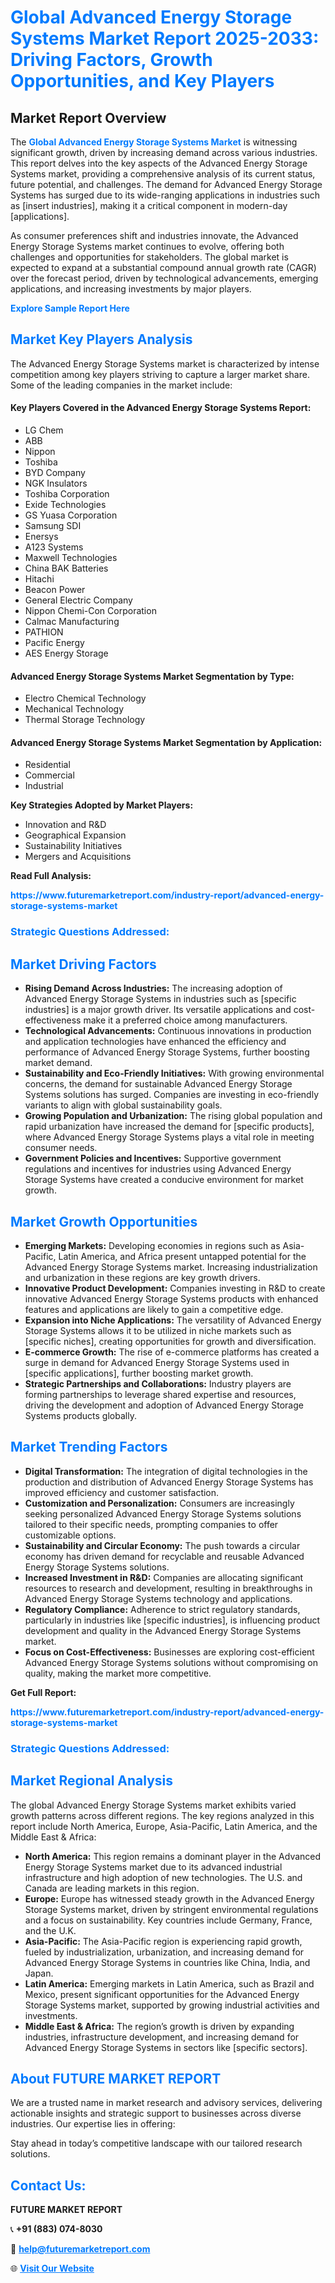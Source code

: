 <h1 style="color: #007BFF;">Global Advanced Energy Storage Systems Market Report 2025-2033: Driving Factors, Growth Opportunities, and Key Players</h1>

<section id="overview">
<h2>Market Report Overview</h2>
<p>The <a href="https://www.futuremarketreport.com/industry-report/advanced-energy-storage-systems-market" style="color: #007BFF; text-decoration: none;"><strong>Global Advanced Energy Storage Systems Market</strong></a> is witnessing significant growth, driven by increasing demand across various industries. This report delves into the key aspects of the Advanced Energy Storage Systems market, providing a comprehensive analysis of its current status, future potential, and challenges. The demand for Advanced Energy Storage Systems has surged due to its wide-ranging applications in industries such as [insert industries], making it a critical component in modern-day [applications].</p>
<p>As consumer preferences shift and industries innovate, the Advanced Energy Storage Systems market continues to evolve, offering both challenges and opportunities for stakeholders. The global market is expected to expand at a substantial compound annual growth rate (CAGR) over the forecast period, driven by technological advancements, emerging applications, and increasing investments by major players.</p>
</section>

<section id="overview">
<p><a href="https://www.futuremarketreport.com/request-sample/reportId=98081" style="color: #007BFF; text-decoration: none;"><strong>Explore Sample Report Here</strong></a></p>
</section>

<section id="key-players">
<h2 style="color: #007BFF;">Market Key Players Analysis</h2>
<p>The Advanced Energy Storage Systems market is characterized by intense competition among key players striving to capture a larger market share. Some of the leading companies in the market include:</p>
<h4>Key Players Covered in the Advanced Energy Storage Systems Report:</h4>
<ul><li>LG Chem</li><li>ABB</li><li>Nippon</li><li>Toshiba</li><li>BYD Company</li><li>NGK Insulators</li><li>Toshiba Corporation</li><li>Exide Technologies</li><li>GS Yuasa Corporation</li><li>Samsung SDI</li><li>Enersys</li><li>A123 Systems</li><li>Maxwell Technologies</li><li>China BAK Batteries</li><li>Hitachi</li><li>Beacon Power</li><li>General Electric Company</li><li>Nippon Chemi-Con Corporation</li><li>Calmac Manufacturing</li><li>PATHION</li><li>Pacific Energy</li><li>AES Energy Storage</li></ul>
<h4>Advanced Energy Storage Systems Market Segmentation by Type:</h4>
<ul><li>Electro Chemical Technology</li><li>Mechanical Technology</li><li>Thermal Storage Technology</li></ul>

<h4>Advanced Energy Storage Systems Market Segmentation by Application:</h4>
<ul><li>Residential</li><li>Commercial</li><li>Industrial</li></ul>
<p><strong>Key Strategies Adopted by Market Players:</strong></p>
<ul>
<li>Innovation and R&D</li>
<li>Geographical Expansion</li>
<li>Sustainability Initiatives</li>
<li>Mergers and Acquisitions</li>
</ul>
</section>

<section>
<p><strong>Read Full Analysis: </strong></p><a href="https://www.futuremarketreport.com/industry-report/advanced-energy-storage-systems-market" style="color: #007BFF; text-decoration: none;"><strong>https://www.futuremarketreport.com/industry-report/advanced-energy-storage-systems-market</strong></a>
<h3 style="color: #007BFF;">Strategic Questions Addressed:</h3>
</section>

<section id="driving-factors">
<h2 style="color: #007BFF;">Market Driving Factors</h2>
<ul>
<li><strong>Rising Demand Across Industries:</strong> The increasing adoption of Advanced Energy Storage Systems in industries such as [specific industries] is a major growth driver. Its versatile applications and cost-effectiveness make it a preferred choice among manufacturers.</li>
<li><strong>Technological Advancements:</strong> Continuous innovations in production and application technologies have enhanced the efficiency and performance of Advanced Energy Storage Systems, further boosting market demand.</li>
<li><strong>Sustainability and Eco-Friendly Initiatives:</strong> With growing environmental concerns, the demand for sustainable Advanced Energy Storage Systems solutions has surged. Companies are investing in eco-friendly variants to align with global sustainability goals.</li>
<li><strong>Growing Population and Urbanization:</strong> The rising global population and rapid urbanization have increased the demand for [specific products], where Advanced Energy Storage Systems plays a vital role in meeting consumer needs.</li>
<li><strong>Government Policies and Incentives:</strong> Supportive government regulations and incentives for industries using Advanced Energy Storage Systems have created a conducive environment for market growth.</li>
</ul>
</section>

<section id="growth-opportunities">
<h2 style="color: #007BFF;">Market Growth Opportunities</h2>
<ul>
<li><strong>Emerging Markets:</strong> Developing economies in regions such as Asia-Pacific, Latin America, and Africa present untapped potential for the Advanced Energy Storage Systems market. Increasing industrialization and urbanization in these regions are key growth drivers.</li>
<li><strong>Innovative Product Development:</strong> Companies investing in R&D to create innovative Advanced Energy Storage Systems products with enhanced features and applications are likely to gain a competitive edge.</li>
<li><strong>Expansion into Niche Applications:</strong> The versatility of Advanced Energy Storage Systems allows it to be utilized in niche markets such as [specific niches], creating opportunities for growth and diversification.</li>
<li><strong>E-commerce Growth:</strong> The rise of e-commerce platforms has created a surge in demand for Advanced Energy Storage Systems used in [specific applications], further boosting market growth.</li>
<li><strong>Strategic Partnerships and Collaborations:</strong> Industry players are forming partnerships to leverage shared expertise and resources, driving the development and adoption of Advanced Energy Storage Systems products globally.</li>
</ul>
</section>

<section id="trending-factors">
<h2 style="color: #007BFF;">Market Trending Factors</h2>
<ul>
<li><strong>Digital Transformation:</strong> The integration of digital technologies in the production and distribution of Advanced Energy Storage Systems has improved efficiency and customer satisfaction.</li>
<li><strong>Customization and Personalization:</strong> Consumers are increasingly seeking personalized Advanced Energy Storage Systems solutions tailored to their specific needs, prompting companies to offer customizable options.</li>
<li><strong>Sustainability and Circular Economy:</strong> The push towards a circular economy has driven demand for recyclable and reusable Advanced Energy Storage Systems solutions.</li>
<li><strong>Increased Investment in R&D:</strong> Companies are allocating significant resources to research and development, resulting in breakthroughs in Advanced Energy Storage Systems technology and applications.</li>
<li><strong>Regulatory Compliance:</strong> Adherence to strict regulatory standards, particularly in industries like [specific industries], is influencing product development and quality in the Advanced Energy Storage Systems market.</li>
<li><strong>Focus on Cost-Effectiveness:</strong> Businesses are exploring cost-efficient Advanced Energy Storage Systems solutions without compromising on quality, making the market more competitive.</li>
</ul>
</section>

<section>
<p><strong>Get Full Report: </strong></p><a href="https://www.futuremarketreport.com/industry-report/advanced-energy-storage-systems-market" style="color: #007BFF; text-decoration: none;"><strong>https://www.futuremarketreport.com/industry-report/advanced-energy-storage-systems-market</strong></a>
<h3 style="color: #007BFF;">Strategic Questions Addressed:</h3>
</section>


<section id="regional-analysis">
<h2 style="color: #007BFF;">Market Regional Analysis</h2>
<p>The global Advanced Energy Storage Systems market exhibits varied growth patterns across different regions. The key regions analyzed in this report include North America, Europe, Asia-Pacific, Latin America, and the Middle East & Africa:</p>
<ul>
<li><strong>North America:</strong> This region remains a dominant player in the Advanced Energy Storage Systems market due to its advanced industrial infrastructure and high adoption of new technologies. The U.S. and Canada are leading markets in this region.</li>
<li><strong>Europe:</strong> Europe has witnessed steady growth in the Advanced Energy Storage Systems market, driven by stringent environmental regulations and a focus on sustainability. Key countries include Germany, France, and the U.K.</li>
<li><strong>Asia-Pacific:</strong> The Asia-Pacific region is experiencing rapid growth, fueled by industrialization, urbanization, and increasing demand for Advanced Energy Storage Systems in countries like China, India, and Japan.</li>
<li><strong>Latin America:</strong> Emerging markets in Latin America, such as Brazil and Mexico, present significant opportunities for the Advanced Energy Storage Systems market, supported by growing industrial activities and investments.</li>
<li><strong>Middle East & Africa:</strong> The region’s growth is driven by expanding industries, infrastructure development, and increasing demand for Advanced Energy Storage Systems in sectors like [specific sectors].</li>
</ul>
</section>

<footer>
<h2 style="color: #007BFF;">About FUTURE MARKET REPORT</h2>
<p>We are a trusted name in market research and advisory services, delivering actionable insights and strategic support to businesses across diverse industries. Our expertise lies in offering:</p>

<p>Stay ahead in today’s competitive landscape with our tailored research solutions.</p>

<h2 style="color: #007BFF;">Contact Us:</h2>
<p><strong>FUTURE MARKET REPORT</strong></p>
<p>📞 <strong>+91 (883) 074-8030</strong></p>
<p>📧 <strong><a href="mailto:help@futuremarketreport.com" style="color: #007BFF;">help@futuremarketreport.com</a></strong></p>
<p>🌐 <strong><a href="https://www.futuremarketreport.com/" style="color: #007BFF;">Visit Our Website</a></strong></p>
</footer>